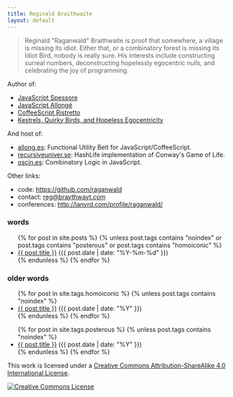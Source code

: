 ```yaml
---
title: Reginald Braithwaite
layout: default
---
```


> Reginald "Raganwald" Braithwaite is proof that somewhere, a village is missing its idiot. Either that, or a combinatory forest is missing its Idiot Bird, nobody is really sure. His interests include constructing surreal numbers, deconstructing hopelessly egocentric nulls, and celebrating the joy of programming.

Author of:

* [JavaScript Spessore](http://leanpub.com/javascript-spessore)
* [JavaScript Allongé](http://leanpub.com/javascript-allonge)
* [CoffeeScript Ristretto](http://leanpub.com/coffeescript-ristretto)
* [Kestrels, Quirky Birds, and Hopeless Egocentricity](http://leanpub.com/combinators)

And host of:

* [allong.es](http://allong.es): Functional Utility Belt for JavaScript/CoffeeScript.
* [recursiveuniver.se](recursiveuniver.se): HashLife implementation of Conway's Game of Life.
* [oscin.es](oscin.es): Combinatory Logic in JavaScript.

[w]: ./2011/11/01/williams-master-of-the-comefrom.html

Other links:

* code: <a href="https://github.com/raganwald">https://github.com/raganwald</a>
* contact: <a href="mailto:reg@braythwayt.com">reg@braythwayt.com</a>
* conferences: <a href="http://lanyrd.com/profile/raganwald/">http://lanyrd.com/profile/raganwald/</a>

### words

<div class="related">
  <ul>
    {% for post in site.posts %}
      {% unless post.tags contains "noindex" or post.tags contains "posterous" or post.tags contains "homoiconic" %}
        <li>
          <a href="{{ post.url }}">{{ post.title }}</a> (<span>{{ post.date | date: "%Y-%m-%d" }}</span>)
        </li>
      {% endunless %}
    {% endfor %}
  </ul>
</div>

### older words

<div class="related">
  <ul>
    {% for post in site.tags.homoiconic %}
      {% unless post.tags contains "noindex" %}
        <li>
          <a href="{{ post.url }}">{{ post.title }}</a> (<span>{{ post.date | date: "%Y" }}</span>)
        </li>
      {% endunless %}
    {% endfor %}
  </ul>
</div>

<div class="related">
  <ul>
    {% for post in site.tags.posterous %}
      {% unless post.tags contains "noindex" %}
        <li>
          <a href="{{ post.url }}">{{ post.title }}</a> (<span>{{ post.date | date: "%Y" }}</span>)
        </li>
      {% endunless %}
    {% endfor %}
  </ul>
</div>

This work is licensed under a <a rel="license" href="http://creativecommons.org/licenses/by-sa/4.0/">Creative Commons Attribution-ShareAlike 4.0 International License</a>.

<a rel="license" href="http://creativecommons.org/licenses/by-sa/4.0/"><img alt="Creative Commons License" style="border-width:0" src="http://i.creativecommons.org/l/by-sa/4.0/80x15.png" /></a>